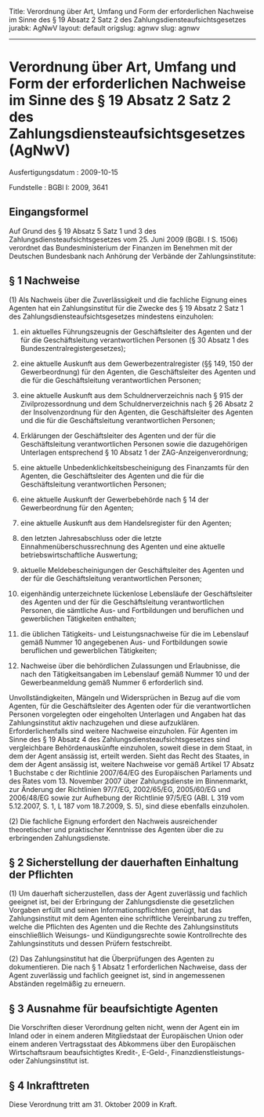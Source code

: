Title: Verordnung über Art, Umfang und Form der erforderlichen Nachweise im Sinne
  des § 19 Absatz 2 Satz 2 des Zahlungsdiensteaufsichtsgesetzes
jurabk: AgNwV
layout: default
origslug: agnwv
slug: agnwv

---

# Verordnung über Art, Umfang und Form der erforderlichen Nachweise im Sinne des § 19 Absatz 2 Satz 2 des Zahlungsdiensteaufsichtsgesetzes (AgNwV)

Ausfertigungsdatum
:   2009-10-15

Fundstelle
:   BGBl I: 2009, 3641


## Eingangsformel

Auf Grund des § 19 Absatz 5 Satz 1 und 3 des
Zahlungsdiensteaufsichtsgesetzes vom 25. Juni 2009 (BGBl. I S. 1506)
verordnet das Bundesministerium der Finanzen im Benehmen mit der
Deutschen Bundesbank nach Anhörung der Verbände der Zahlungsinstitute:


## § 1 Nachweise

(1) Als Nachweis über die Zuverlässigkeit und die fachliche Eignung
eines Agenten hat ein Zahlungsinstitut für die Zwecke des § 19 Absatz
2 Satz 1 des Zahlungsdiensteaufsichtsgesetzes mindestens einzuholen:

1.  ein aktuelles Führungszeugnis der Geschäftsleiter des Agenten und der
    für die Geschäftsleitung verantwortlichen Personen (§ 30 Absatz 1 des
    Bundeszentralregistergesetzes);


2.  eine aktuelle Auskunft aus dem Gewerbezentralregister (§§ 149, 150 der
    Gewerbeordnung) für den Agenten, die Geschäftsleiter des Agenten und
    die für die Geschäftsleitung verantwortlichen Personen;


3.  eine aktuelle Auskunft aus dem Schuldnerverzeichnis nach § 915 der
    Zivilprozessordnung und dem Schuldnerverzeichnis nach § 26 Absatz 2
    der Insolvenzordnung für den Agenten, die Geschäftsleiter des Agenten
    und die für die Geschäftsleitung verantwortlichen Personen;


4.  Erklärungen der Geschäftsleiter des Agenten und der für die
    Geschäftsleitung verantwortlichen Personen sowie die dazugehörigen
    Unterlagen entsprechend § 10 Absatz 1 der ZAG-Anzeigenverordnung;


5.  eine aktuelle Unbedenklichkeitsbescheinigung des Finanzamts für den
    Agenten, die Geschäftsleiter des Agenten und die für die
    Geschäftsleitung verantwortlichen Personen;


6.  eine aktuelle Auskunft der Gewerbebehörde nach § 14 der Gewerbeordnung
    für den Agenten;


7.  eine aktuelle Auskunft aus dem Handelsregister für den Agenten;


8.  den letzten Jahresabschluss oder die letzte
    Einnahmenüberschussrechnung des Agenten und eine aktuelle
    betriebswirtschaftliche Auswertung;


9.  aktuelle Meldebescheinigungen der Geschäftsleiter des Agenten und der
    für die Geschäftsleitung verantwortlichen Personen;


10. eigenhändig unterzeichnete lückenlose Lebensläufe der Geschäftsleiter
    des Agenten und der für die Geschäftsleitung verantwortlichen
    Personen, die sämtliche Aus- und Fortbildungen und beruflichen und
    gewerblichen Tätigkeiten enthalten;


11. die üblichen Tätigkeits- und Leistungsnachweise für die im Lebenslauf
    gemäß Nummer 10 angegebenen Aus- und Fortbildungen sowie beruflichen
    und gewerblichen Tätigkeiten;


12. Nachweise über die behördlichen Zulassungen und Erlaubnisse, die nach
    den Tätigkeitsangaben im Lebenslauf gemäß Nummer 10 und der
    Gewerbeanmeldung gemäß Nummer 6 erforderlich sind.



Unvollständigkeiten, Mängeln und Widersprüchen in Bezug auf die vom
Agenten, für die Geschäftsleiter des Agenten oder für die
verantwortlichen Personen vorgelegten oder eingeholten Unterlagen und
Angaben hat das Zahlungsinstitut aktiv nachzugehen und diese
aufzuklären. Erforderlichenfalls sind weitere Nachweise einzuholen.
Für Agenten im Sinne des § 19 Absatz 4 des
Zahlungsdiensteaufsichtsgesetzes sind vergleichbare Behördenauskünfte
einzuholen, soweit diese in dem Staat, in dem der Agent ansässig ist,
erteilt werden. Sieht das Recht des Staates, in dem der Agent ansässig
ist, weitere Nachweise vor gemäß Artikel 17 Absatz 1 Buchstabe c der
Richtlinie 2007/64/EG des Europäischen Parlaments und des Rates vom
13\. November 2007 über Zahlungsdienste im Binnenmarkt, zur Änderung
der Richtlinien 97/7/EG, 2002/65/EG, 2005/60/EG und 2006/48/EG sowie
zur Aufhebung der Richtlinie 97/5/EG (ABl. L 319 vom 5.12.2007, S. 1,
L 187 vom 18.7.2009, S. 5), sind diese ebenfalls einzuholen.

(2) Die fachliche Eignung erfordert den Nachweis ausreichender
theoretischer und praktischer Kenntnisse des Agenten über die zu
erbringenden Zahlungsdienste.


## § 2 Sicherstellung der dauerhaften Einhaltung der Pflichten

(1) Um dauerhaft sicherzustellen, dass der Agent zuverlässig und
fachlich geeignet ist, bei der Erbringung der Zahlungsdienste die
gesetzlichen Vorgaben erfüllt und seinen Informationspflichten genügt,
hat das Zahlungsinstitut mit dem Agenten eine schriftliche
Vereinbarung zu treffen, welche die Pflichten des Agenten und die
Rechte des Zahlungsinstituts einschließlich Weisungs- und
Kündigungsrechte sowie Kontrollrechte des Zahlungsinstituts und dessen
Prüfern festschreibt.

(2) Das Zahlungsinstitut hat die Überprüfungen des Agenten zu
dokumentieren. Die nach § 1 Absatz 1 erforderlichen Nachweise, dass
der Agent zuverlässig und fachlich geeignet ist, sind in angemessenen
Abständen regelmäßig zu erneuern.


## § 3 Ausnahme für beaufsichtigte Agenten

Die Vorschriften dieser Verordnung gelten nicht, wenn der Agent ein im
Inland oder in einem anderen Mitgliedstaat der Europäischen Union oder
einem anderen Vertragsstaat des Abkommens über den Europäischen
Wirtschaftsraum beaufsichtigtes Kredit-,
E-Geld-,              Finanzdienstleistungs- oder Zahlungsinstitut
ist.


## § 4 Inkrafttreten

Diese Verordnung tritt am 31. Oktober 2009 in Kraft.

